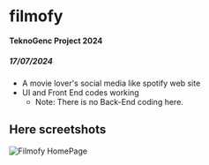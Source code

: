 # filmofy
**TeknoGenc Project 2024**
##### 17/07/2024
- A movie lover's social media like spotify web site
- UI and Front End codes working
  - Note: There is no Back-End coding here. 

## Here screetshots
![Filmofy HomePage](WebScreen.png)

